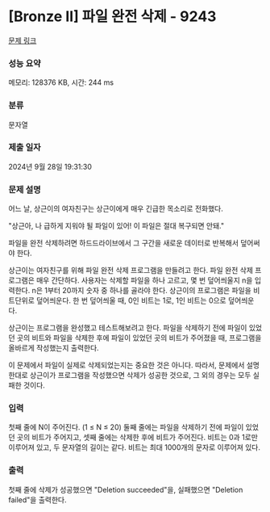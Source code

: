 # [Bronze II] 파일 완전 삭제 - 9243 

[문제 링크](https://www.acmicpc.net/problem/9243) 

### 성능 요약

메모리: 128376 KB, 시간: 244 ms

### 분류

문자열

### 제출 일자

2024년 9월 28일 19:31:30

### 문제 설명

<p>어느 날, 상근이의 여자친구는 상근이에게 매우 긴급한 목소리로 전화했다.</p>

<p>"상근아, 나 급하게 지워야 될 파일이 있어! 이 파일은 절대 복구되면 안돼."</p>

<p>파일을 완전 삭제하려면 하드드라이브에서 그 구간을 새로운 데이터로 반복해서 덮어써야 한다.</p>

<p>상근이는 여자친구를 위해 파일 완전 삭제 프로그램을 만들려고 한다. 파일 완전 삭제 프로그램은 매우 간단하다. 사용자는 삭제할 파일을 하나 고르고, 몇 번 덮어씌울지 n을 입력한다. n은 1부터 20까지 숫자 중 하나를 골라야 한다. 상근이의 프로그램은 파일을 비트단위로 덮어씌운다. 한 번 덮어씌울 때, 0인 비트는 1로, 1인 비트는 0으로 덮어씌운다.</p>

<p>상근이는 프로그램을 완성했고 테스트해보려고 한다. 파일을 삭제하기 전에 파일이 있었던 곳의 비트와 파일을 삭제한 후에 파일이 있었던 곳의 비트가 주어졌을 때, 프로그램을 올바르게 작성했는지 출력한다.</p>

<p>이 문제에서 파일이 실제로 삭제되었는지는 중요한 것은 아니다. 따라서, 문제에서 설명한대로 상근이가 프로그램을 작성했으면 삭제가 성공한 것으로, 그 외의 경우는 모두 실패한 것이다.</p>

### 입력 

 <p>첫째 줄에 N이 주어진다. (1 ≤ N ≤ 20) 둘째 줄에는 파일을 삭제하기 전에 파일이 있었던 곳의 비트가 주어지고, 셋째 줄에는 삭제한 후에 비트가 주어진다. 비트는 0과 1로만 이루어져 있고, 두 문자열의 길이는 같다. 비트는 최대 1000개의 문자로 이루어져 있다. </p>

### 출력 

 <p>첫째 줄에 삭제가 성공했으면 "Deletion succeeded"을, 실패했으면 "Deletion failed"을 출력한다.</p>


